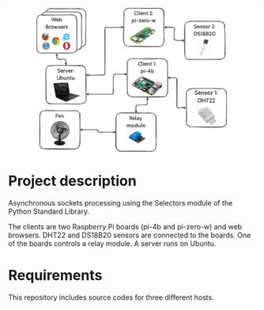 ![Image](https://raw.githubusercontent.com/tconsta/pi_sockets/master/media/diagram_resized.png)
# Project description
Asynchronous sockets processing using the Selectors module of the Python Standard Library.

The clients are two Raspberry Pi boards (pi-4b and pi-zero-w) and web browsers. DHT22 and DS18B20 sensors are connected to the boards. One of the boards controls a relay module. A server runs on Ubuntu.

# Requirements
This repository includes source codes for three different hosts. 